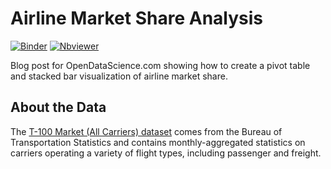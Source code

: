 # Airline Market Share Analysis  
[![Binder](https://mybinder.org/badge_logo.svg)](https://mybinder.org/v2/gh/stefmolin/airline-market-share-analysis/master)
[![Nbviewer](https://img.shields.io/badge/render-nbviewer-lightgrey?logo=jupyter)](https://nbviewer.jupyter.org/github/stefmolin/airline-market-share-analysis/blob/master/analysis.ipynb)

Blog post for OpenDataScience.com showing how to create a pivot table and stacked bar visualization of airline market share.

## About the Data
The [T-100 Market (All Carriers) dataset](https://www.transtats.bts.gov/DL_SelectFields.asp?gnoyr_VQ=FMF&QO_fu146_anzr=Nv4%20Pn44vr45) comes from the Bureau of Transportation Statistics and contains monthly-aggregated statistics on carriers operating a variety of flight types, including passenger and freight.
